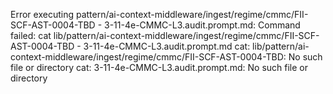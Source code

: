 Error executing pattern/ai-context-middleware/ingest/regime/cmmc/FII-SCF-AST-0004-TBD - 3-11-4e-CMMC-L3.audit.prompt.md: Command failed: cat lib/pattern/ai-context-middleware/ingest/regime/cmmc/FII-SCF-AST-0004-TBD - 3-11-4e-CMMC-L3.audit.prompt.md
cat: lib/pattern/ai-context-middleware/ingest/regime/cmmc/FII-SCF-AST-0004-TBD: No such file or directory
cat: 3-11-4e-CMMC-L3.audit.prompt.md: No such file or directory
